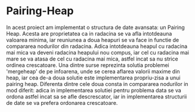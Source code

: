 # Pairing-Heap

In acest proiect am implementat o structura de date avansata: un Pairing Heap.
Acesta are proprietatea ca in radacina se va afla intotdeauna valoarea minima, iar reuniunea a doua heapuri se va face in functie de compararea nodurilor din radacina. Adica intotdeauna heapul cu radacina mai mica va deveni radacina heapului nou compus, iar cel cu radacina mai mare se va atasa de cel cu radacina mai mica, astfel incat sa nu strice ordinea crescatoare.
Una dintre surse reprezinta solutia problemei 'mergeheap' de pe infoarena, unde se cerea aflarea valorii maxime din heap, iar cea de-a doua solutie este implementarea propriu-zisa a unui pairing heap. Diferenta dintre cele doua consta in compararea nodurilor in mod diferit: adica in implementarea solutiei pentru problema data se va ordona astfel incat sa se afle descrescator, iar in implementarea structurii de date se va prefera ordonarea crescatoare.
